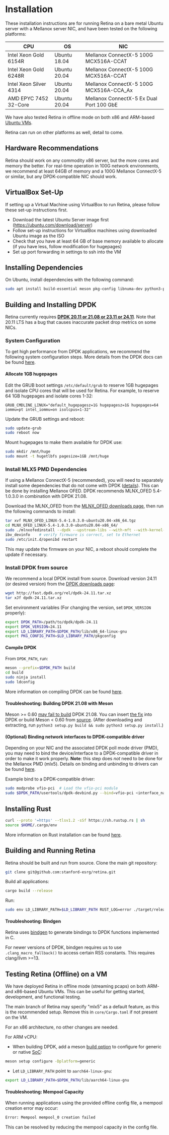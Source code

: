 # Installation

These installation instructions are for running Retina on a bare metal Ubuntu server with a Mellanox server NIC, and have been tested on the following platforms:

| CPU                   | OS            | NIC                                      |
| --------------------- | ------------- | ---------------------------------------- |
| Intel Xeon Gold 6154R | Ubuntu 18.04  | Mellanox ConnectX-5 100G MCX516A-CCAT    |
| Intel Xeon Gold 6248R | Ubuntu 20.04  | Mellanox ConnectX-5 100G MCX516A-CCAT    |
| Intel Xeon Silver 4314| Ubuntu 20.04  | Mellanox ConnectX-5 100G MCX516A-CCA_Ax  |
| AMD EPYC 7452 32-Core | Ubuntu 20.04  | Mellanox ConnectX-5 Ex Dual Port 100 GbE |

We have also tested Retina in offline mode on both x86 and ARM-based [Ubuntu VMs](#testing-retina-offline-on-a-vm).

Retina can run on other platforms as well, detail to come.

## Hardware Recommendations
Retina should work on any commodity x86 server, but the more cores and memory the better. For real-time operation in 100G network environments, we recommend at least 64GB of memory and a 100G Mellanox ConnectX-5 or similar, but any DPDK-compatible NIC should work.

## VirtualBox Set-Up
If setting up a Virtual Machine using VirtualBox to run Retina, please follow these set-up instructions first.
- Download the latest Ubuntu Server image first (https://ubuntu.com/download/server)
- Follow set-up instructions for VirtualBox machines using downloaded Ubuntu image as the ISO
- Check that you have at least 64 GB of base memory available to allocate (if you have less, follow modification for hugepages)
- Set up port forwarding in settings to ssh into the VM

## Installing Dependencies

On Ubuntu, install dependencies with the following command:
```sh
sudo apt install build-essential meson pkg-config libnuma-dev python3-pyelftools libpcap-dev libclang-dev python3-pip
```

## Building and Installing DPDK
Retina currently requires [**DPDK 20.11 or 21.08 or 23.11 or 24.11**](https://core.dpdk.org/download/). Note that 20.11 LTS has a bug that causes inaccurate packet drop metrics on some NICs.

### System Configuration
To get high performance from DPDK applications, we recommend the following system configuration steps. More details from the DPDK docs can be found [here](https://doc.dpdk.org/guides/linux_gsg/nic_perf_intel_platform.html).


#### Allocate 1GB hugepages
Edit the GRUB boot settings `/etc/default/grub` to reserve 1GB hugepages and isolate CPU cores that will be used for Retina. For example, to reserve 64 1GB hugepages and isolate cores 1-32:
```
GRUB_CMDLINE_LINUX="default_hugepagesz=1G hugepagesz=1G hugepages=64 iommu=pt intel_iommu=on isolcpus=1-32"
```

Update the GRUB settings and reboot:
```sh
sudo update-grub
sudo reboot now
```

Mount hugepages to make them available for DPDK use:
```sh
sudo mkdir /mnt/huge
sudo mount -t hugetlbfs pagesize=1GB /mnt/huge
```

### Install MLX5 PMD Dependencies
If using a Mellanox ConnectX-5 (recommended), you will need to separately install  some dependencies that do not come with DPDK ([details](https://doc.dpdk.org/guides/nics/mlx5.html)). This can be done by installing Mellanox OFED. DPDK recommends MLNX_OFED 5.4-1.0.3.0 in combination with DPDK 21.08.

Download the MLNX_OFED from the [MLNX_OFED downloads page](https://www.mellanox.com/products/infiniband-drivers/linux/mlnx_ofed), then run the following commands to install:
```sh
tar xvf MLNX_OFED_LINUX-5.4-1.0.3.0-ubuntu20.04-x86_64.tgz
cd MLNX_OFED_LINUX-5.4-1.0.3.0-ubuntu20.04-x86_64/
sudo ./mlnxofedinstall --dpdk --upstream-libs --with-mft --with-kernel-mft
ibv_devinfo    # verify firmware is correct, set to Ethernet
sudo /etc/init.d/openibd restart
```

This may update the firmware on your NIC, a reboot should complete the update if necessary.

### Install DPDK from source
We recommend a local DPDK install from source. Download version 24.11 (or desired version) from the [DPDK downloads page](http://core.dpdk.org/download/):
```sh
wget http://fast.dpdk.org/rel/dpdk-24.11.tar.xz
tar xJf dpdk-24.11.tar.xz
```

Set environment variables (For changing the version, set `DPDK_VERSION` properly):
```sh
export DPDK_PATH=/path/to/dpdk/dpdk-24.11
export DPDK_VERSION=24.11
export LD_LIBRARY_PATH=$DPDK_PATH/lib/x86_64-linux-gnu
export PKG_CONFIG_PATH=$LD_LIBRARY_PATH/pkgconfig
```

#### Compile DPDK
From `DPDK_PATH`, run:
```sh
meson --prefix=$DPDK_PATH build
cd build
sudo ninja install
sudo ldconfig
```
More information on compiling DPDK can be found [here](https://doc.dpdk.org/guides/linux_gsg/build_dpdk.html#).

#### Troubleshooting: Building DPDK 21.08 with Meson

Meson >= 0.60 [may fail to build](https://github.com/spdk/spdk/issues/2214) DPDK 21.08. You can insert [the fix](https://review.spdk.io/gerrit/c/spdk/dpdk/+/10044) into DPDK or build Meson < 0.60 from [source](https://github.com/mesonbuild/meson/releases). (After downloading and extracting, run `python3 setup.py build && sudo python3 setup.py install`.) 

#### (Optional) Binding network interfaces to DPDK-compatible driver
Depending on your NIC and the associated DPDK poll mode driver (PMD), you may need to bind the device/interface to a DPDK-compatible driver in order to make it work properly. **Note**: this step does *not* need to be done for the Mellanox PMD (mlx5). Details on binding and unbinding to drivers can be found [here](https://doc.dpdk.org/guides/linux_gsg/linux_drivers.html).

Example bind to a DPDK-compatible driver:
```sh
sudo modprobe vfio-pci  # Load the vfio-pci module
sudo $DPDK_PATH/usertools/dpdk-devbind.py --bind=vfio-pci <interface_name/pci_address>   # Unbinds from kernel module, binds to vfio-pci
```



## Installing Rust
```sh
curl --proto '=https' --tlsv1.2 -sSf https://sh.rustup.rs | sh
source $HOME/.cargo/env
```
More information on Rust installation can be found [here](https://www.rust-lang.org/tools/install).

## Building and Running Retina
Retina should be built and run from source. 
Clone the main git repository:

```sh
git clone git@github.com:stanford-esrg/retina.git
```

Build all applications:
```sh
cargo build --release
```

Run:
```sh
sudo env LD_LIBRARY_PATH=$LD_LIBRARY_PATH RUST_LOG=error ./target/release/my_app
```

#### Troubleshooting: Bindgen

Retina uses [bindgen](https://docs.rs/bindgen/latest/bindgen/) to generate bindings to DPDK functions implemented in C.

For newer versions of DPDK, bindgen requires us to use `.clang_macro_fallback()` to access certain RSS constants. This requires clang/llvm >=13.

## Testing Retina (Offline) on a VM

We have deployed Retina in offline mode (streaming pcaps) on both ARM- and x86-based Ubuntu VMs. This can be useful for getting started, development, and functional testing. 

The main branch of Retina may specify "mlx5" as a default feature, as this is the recommended setup. Remove this in `core/Cargo.toml` if not present on the VM.  

For an x86 architecture, no other changes are needed. 

For ARM vCPU: 

- When building DPDK, add a meson [build option](https://doc.dpdk.org/guides-22.03/linux_gsg/build_dpdk.html) to configure for generic or native [SoC](https://github.com/DPDK/dpdk/blob/6f716880ee53ac1e50c9c75dc749886e3257bb8f/config/arm/meson.build#L373-L414):

```sh
meson setup configure -Dplatform=generic
```

- Let `LD_LIBRARY_PATH` point to `aarch64-linux-gnu`:
```sh
export LD_LIBRARY_PATH=$DPDK_PATH/lib/aarch64-linux-gnu
```

#### Troubleshooting: Mempool Capacity
When running applications using the provided offline config file, a mempool creation error may occur:
```sh
Error: Mempool mempool_0 creation failed
```
This can be resolved by reducing the mempool capacity in the config file.
